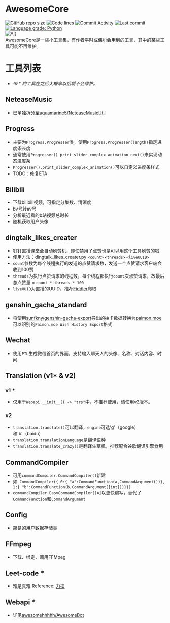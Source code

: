 # AwesomeCore
[![GitHub repo size](https://img.shields.io/github/repo-size/awesomehhhhh/AwesomeCore)](https://github.com/awesomehhhhh/AwesomeCore)
[![Code lines](https://img.shields.io/tokei/lines/github/awesomehhhhh/AwesomeCore)](https://github.com/awesomehhhhh/AwesomeCore)
[![Commit Activity](https://img.shields.io/github/commit-activity/m/awesomehhhhh/AwesomeCore)]()
[![Last commit](https://img.shields.io/github/last-commit/awesomehhhhh/AwesomeCore)]()
[![Language grade: Python](https://img.shields.io/lgtm/grade/python/g/awesomehhhhh/AwesomeCore.svg?logo=lgtm&logoWidth=18)](https://lgtm.com/projects/g/awesomehhhhh/AwesomeCore/context:python)  
![Alt](https://repobeats.axiom.co/api/embed/9707861484b64816d1d6f02d50e9a63965926ef0.svg "Repobeats analytics image")  
AwesomeCore是一些小工具集，有作者平时或偶尔会用到的工具，其中的某些工具可能不再维护。  
# 工具列表
- *带 &#42; 的工具在之后大概率以后将不会维护。*
## NeteaseMusic
<!--
- 支持通过网易云的加密算法（AES，最后有params和encSecKey）进行POST （`NeteaseMusicMain.neteaseMusicEncrypt()`）
- 下载音乐（128kbps）（`NeteaseMusicSong(id).download()`）以及可选的附带元数据版本（`NeteaseMusicSong(id).download_with_metadata()`）
- 下载专辑或歌单的全部音乐（`NeteaseMusicWebLoader(id).download_all()`）
- 扫码登录获取cookies（`NeteaseMusicUser.login()`）
- **分析每周/全部所听歌曲（每首歌听了多少次，一共听了多久，这周多少时间在听歌）（`NeteaseMusicUser().analyse()` & `NeteaseMusicUser().alltime()`）**
- 签到（`NeteaseMusicUser().sign()`）-->
- 已单独拆分至[aquamarine5/NeteaseMusicUtil](https://github.com/aquamarine5/NeteaseMusicUtil)
## Progress
- 主要为`Progress.Progresser`类，使用`Progress.Progresser(length)`指定进度条长度
- 通常使用`Progresser().print_slider_complex_animation_next()`来实现动态进度条
- `Progresser().print_slider_complex_animation()`可以自定义进度条样式
- TODO：修复ETA
## Bilibili
- 下载bilibili视频，可指定分集数、清晰度
- bv号转av号
- 分析最近看的b站视频总时长
- 随机获取用户头像
## dingtalk_likes_creater
- 钉钉直播课堂全自动刷赞机，即使禁用了点赞也是可以用这个工具刷赞的啦
- 使用方法：dingtalk_likes_creater.py `<count>` `<threads>` `<liveUUID>`
- `count`参数为每个线程执行的发送的点赞请求数，发送一个点赞请求客户端会收到100赞
- `threads`为执行点赞请求的线程数，每个线程都执行`count`次点赞请求，故最后总点赞量 = `count * threads * 100`
- `liveUUID`为直播的UUID，推荐[Fiddler](https://www.telerik.com/fiddler)爬取
## genshin_gacha_standard
- 将使用[sunfkny/genshin-gacha-export](https://github.com/sunfkny/genshin-gacha-export)导出的抽卡数据转换为[paimon.moe](https://paimon.moe)可以识别的`Paimon.moe Wish History Export`格式
## Wechat
- 使用`PIL`生成微信首页的界面，支持输入聊天人的头像、名称、对话内容、时间
## Translation (v1&#42; & v2)
### v1 *&#42;*
- 仅用于`Webapi.__init__() -> "trs"`中，不推荐使用，请使用v2版本。
### v2
- `translation.translate()`可以翻译，`engine`可选'g'（google）和'b'（baidu）
- `translation.translationLanguage`是翻译语种
- `translation.translate_crazy()`是翻译生草机，推荐配合谷歌翻译引擎食用
## CommandCompiler
- 可用`commandCompiler.CommandCompiler()`新建
- 如```
CommandCompiler({
    0:{
      "a":CommandFunction(a,CommandArgument())},
    1:{
      "b":CommandFunction(b,CommandArgument([int]))}})```
- `commandCompiler.EasyCommandCompiler()`可以更快编写，替代了`CommandFunction`和`CommandArgument`
## Config
- 简易的用户数据存储类
## FFmpeg
- 下载、绑定、调用FFMpeg
## Leet-code *&#42;*
- 难是真难 Reference: [力扣](leetcode-cn.com)
## Webapi *&#42;*
- 详见[awesomehhhhh/AwesomeBot](github.com/awesomehhhhh/AwesomeBot)
